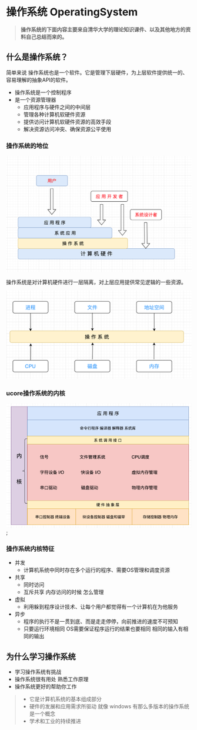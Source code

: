 # 操作系统 OperatingSystem

>  **操作系统的下面内容主要来自清华大学的理论知识课件、以及其他地方的资料自己总结而来的。**



## 什么是操作系统？

简单来说 操作系统也是一个软件。它是管理下层硬件，为上层软件提供统一的、容易理解的抽象API的软件。



* 操作系统是一个控制程序
* 是一个资源管理器
  * 应用程序与硬件之间的中间层
  * 管理各种计算机软硬件资源
  * 提供访问计算机软硬件资源的高效手段
  * 解决资源访问冲突、确保资源公平使用



### 操作系统的地位

![border](https://raw.githubusercontent.com/facebook201/ComputerBasic/master/docs/img/operatingsystem/op1.png)

操作系统是对计算机硬件进行一层隔离，对上层应用提供常见逻辑的一些资源。

![border](https://raw.githubusercontent.com/facebook201/ComputerBasic/master/docs/img/operatingsystem/op2.png)


### ucore操作系统的内核

![border](https://raw.githubusercontent.com/facebook201/ComputerBasic/master/docs/img/operatingsystem/os.png);


### 操作系统内核特征

* 并发
  * 计算机系统中同时存在多个运行的程序、需要OS管理和调度资源
* 共享
  * 同时访问
  * 互斥共享 内存访问的时候 怎么管理
* 虚拟
  * 利用躲到程序设计技术、让每个用户都觉得有一个计算机在为他服务
* 异步
  * 程序的执行不是一贯到底、而是走走停停，向前推进的速度不可预知
  * 只要运行环境相同 OS需要保证程序运行的结果也要相同 相同的输入有相同的输出





## 为什么学习操作系统

* 学习操作系统有挑战 
* 操作系统很有用处 熟悉工作原理
* 操作系统更好的帮助你工作





> * 它是计算机系统的基本组成部分
> * 硬件的发展和应用需求所驱动 就像 windows 有那么多版本的操作系统是一个概念
> * 学术和工业的持续推进



